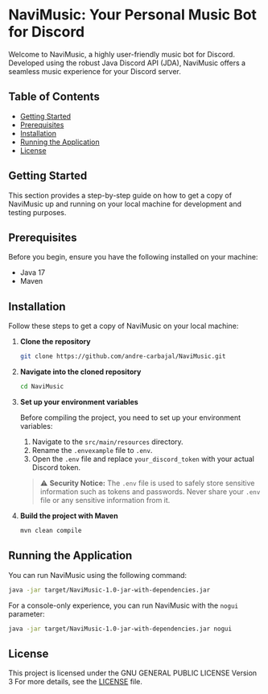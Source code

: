# NaviMusic: Your Personal Music Bot for Discord

Welcome to NaviMusic, a highly user-friendly music bot for Discord. Developed using the robust Java Discord API (JDA), NaviMusic offers a seamless music experience for your Discord server.

## Table of Contents
- [Getting Started](#getting-started)
- [Prerequisites](#prerequisites)
- [Installation](#installation)
- [Running the Application](#running-the-application)
- [License](#license)

## Getting Started

This section provides a step-by-step guide on how to get a copy of NaviMusic up and running on your local machine for development and testing purposes.

## Prerequisites

Before you begin, ensure you have the following installed on your machine:

- Java 17
- Maven

## Installation

Follow these steps to get a copy of NaviMusic on your local machine:

1. **Clone the repository**
    ```bash
    git clone https://github.com/andre-carbajal/NaviMusic.git
    ```
2. **Navigate into the cloned repository**
    ```bash
    cd NaviMusic
    ```
3. **Set up your environment variables**

   Before compiling the project, you need to set up your environment variables:

   1. Navigate to the `src/main/resources` directory.
   2. Rename the `.envexample` file to `.env`.
   3. Open the `.env` file and replace `your_discord_token` with your actual Discord token.

   > ⚠️ **Security Notice:** The `.env` file is used to safely store sensitive information such as tokens and passwords. Never share your `.env` file or any sensitive information from it.

4. **Build the project with Maven**
    ```bash
    mvn clean compile
    ```

## Running the Application

You can run NaviMusic using the following command:

```bash
java -jar target/NaviMusic-1.0-jar-with-dependencies.jar
```

For a console-only experience, you can run NaviMusic with the `nogui` parameter:
```bash
java -jar target/NaviMusic-1.0-jar-with-dependencies.jar nogui
```

## License
This project is licensed under the GNU GENERAL PUBLIC LICENSE Version 3
For more details, see the [LICENSE](LICENSE) file.